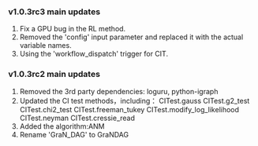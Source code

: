 ### v1.0.3rc3 main updates

1. Fix a GPU bug in the RL method.
2. Removed the 'config' input parameter and replaced it with the actual variable names.
2. Using the 'workflow_dispatch' trigger for CIT. 

### v1.0.3rc2 main updates

1. Removed the 3rd party dependencies: loguru, python-igraph
2. Updated the CI test methods，including：
CITest.gauss
CITest.g2_test
CITest.chi2_test
CITest.freeman_tukey
CITest.modify_log_likelihood
CITest.neyman
CITest.cressie_read
3. Added the algorithm:ANM
4. Rename 'GraN_DAG' to GraNDAG


